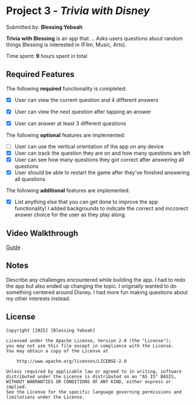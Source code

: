 # Project 3 - *Trivia with Disney*

Submitted by: **Blessing Yeboah**

**Trivia with Blessing** is an app that ... Asks users questions about random things Blessing is interested in (Film, Music, Arts). 

Time spent: **9** hours spent in total

## Required Features

The following **required** functionality is completed:

- [x] User can view the current question and 4 different answers
- [x] User can view the next question after tapping an answer
- [x] User can answer at least 3 different questions


The following **optional** features are implemented:

- [ ] User can use the vertical orientation of the app on any device
- [x] User can track the question they are on and how many questions are left
- [x] User can see how many questions they got correct after answering all questions
- [x] User should be able to restart the game after they've finished answering all questions

The following **additional** features are implemented:

- [x] List anything else that you can get done to improve the app functionality!
I added backgrounds to indicate the correct and inccorect answer choice for the user as they play along. 

## Video Walkthrough


[Guide](https://youtu.be/LevUJ61B4VY) .

## Notes

Describe any challenges encountered while building the app.
I had to redo the app but also ended up changing the topic. I originally wanted to do something centered around Disney. I had more fun making questions about my other interests instead. 
## License

    Copyright [2025] [Blessing Yeboah]

    Licensed under the Apache License, Version 2.0 (the "License");
    you may not use this file except in compliance with the License.
    You may obtain a copy of the License at

        http://www.apache.org/licenses/LICENSE-2.0

    Unless required by applicable law or agreed to in writing, software
    distributed under the License is distributed on an "AS IS" BASIS,
    WITHOUT WARRANTIES OR CONDITIONS OF ANY KIND, either express or implied.
    See the License for the specific language governing permissions and
    limitations under the License.
